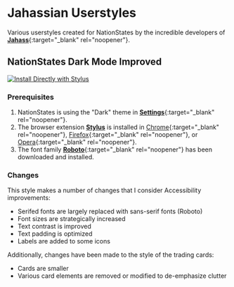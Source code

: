 # Jahassian Userstyles

Various userstyles created for NationStates by the incredible developers of [**Jahass**](https://www.nationstates.net/nation=jahass){:target="_blank" rel="noopener"}.

## **NationStates Dark Mode Improved**
<a href="https://raw.githubusercontent.com/Jahass/userstyles/main/nationstates-dark-mode-improved.user.css"><img src="https://img.shields.io/badge/Install%20directly%20with-Stylus-116b59.svg?longCache=true&style=flat-square" alt="Install Directly with Stylus"/></a>

### Prerequisites

1. NationStates is using the "Dark" theme in [**Settings**](https://www.nationstates.net/page=settings){:target="_blank" rel="noopener"}.
2. The browser extension [**Stylus**](https://add0n.com/stylus.html) is installed in [Chrome](https://chrome.google.com/webstore/detail/stylus/clngdbkpkpeebahjckkjfobafhncgmne){:target="_blank" rel="noopener"}, [Firefox](https://addons.mozilla.org/firefox/addon/styl-us/){:target="_blank" rel="noopener"}, or [Opera](https://addons.opera.com/extensions/details/stylus/){:target="_blank" rel="noopener"}.
3. The font family [**Roboto**](https://fonts.google.com/specimen/Roboto){:target="_blank" rel="noopener"} has been downloaded and installed.

### Changes

This style makes a number of changes that I consider Accessibility improvements:
* Serifed fonts are largely replaced with sans-serif fonts (Roboto)
* Font sizes are strategically increased
* Text contrast is improved
* Text padding is optimized
* Labels are added to some icons

Additionally, changes have been made to the style of the trading cards:
* Cards are smaller
* Various card elements are removed or modified to de-emphasize clutter 
